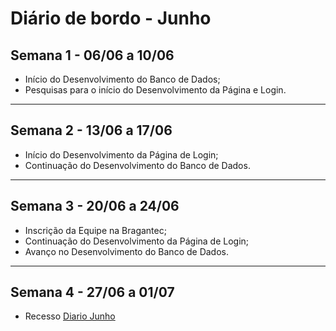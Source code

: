 # Diário de bordo - Junho

## Semana 1 - 06/06 a 10/06
- Início do Desenvolvimento do Banco de Dados;
- Pesquisas para o início do Desenvolvimento da Página e Login.

---

## Semana 2 - 13/06 a 17/06
- Início do Desenvolvimento da Página de Login;
- Continuação do Desenvolvimento do Banco de Dados.

---

## Semana 3 - 20/06 a 24/06
- Inscrição da Equipe na Bragantec;
- Continuação do Desenvolvimento da Página de Login;
- Avanço no Desenvolvimento do Banco de Dados.

---

## Semana 4 - 27/06 a 01/07
- Recesso
[Diario Junho](https://github.com/AnaLuSG/ProjetoTCC/blob/main/diario_de_bordo/junho.md)
